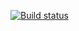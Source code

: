 [![Build status](https://ci.appveyor.com/api/projects/status/5l8jo152p005xuvr/branch/main?svg=true)](https://ci.appveyor.com/project/vv-z/selenium/branch/main)
